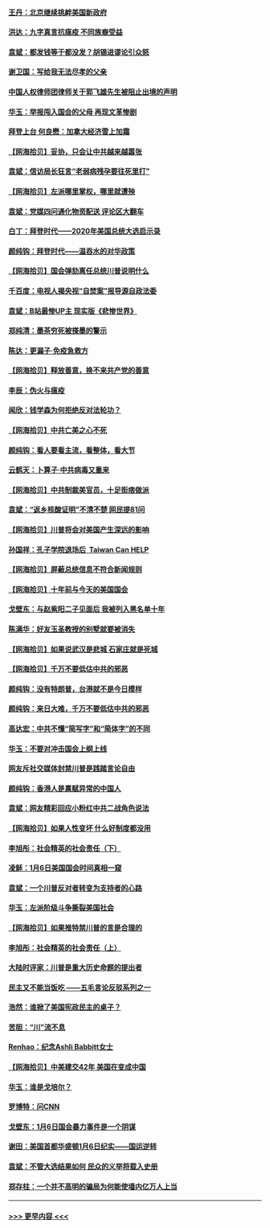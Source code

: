 #### [王丹：北京继续挑衅美国新政府](../pages/nsc993/n12722456.md?t=01311002) 
#### [洪达：九字真言抗瘟疫 不同族裔受益](../pages/nsc993/n12722448.md?t=01311002) 
#### [袁斌：都发钱等于都没发？胡锡进谬论引众怒](../pages/nsc993/n12722393.md?t=01311002) 
#### [谢卫国：写给我无法尽孝的父亲](../pages/nsc993/n12720325.md?t=01311002) 
#### [中国人权律师团律师关于郭飞雄先生被阻止出境的声明](../pages/nsc993/n12720203.md?t=01311002) 
#### [华玉：举报闯入国会的父母 再现文革惨剧](../pages/nsc993/n12719070.md?t=01311002) 
#### [拜登上台 何良懋：加拿大经济雪上加霜](../pages/nsc993/n12718943.md?t=01311002) 
#### [【网海拾贝】妥协，只会让中共越来越嚣张](../pages/nsc993/n12717392.md?t=01311002) 
#### [袁斌：信访局长狂言“老弱病残孕要往死里打”](../pages/nsc993/n12717343.md?t=01311002) 
#### [【网海拾贝】左派哪里掌权，哪里就遭殃](../pages/nsc993/n12715009.md?t=01311002) 
#### [袁斌：党媒四问通化物资配送 评论区大翻车](../pages/nsc993/n12714950.md?t=01311002) 
#### [白丁：拜登时代——2020年美国总统大选启示录](../pages/nsc993/n12714920.md?t=01311002) 
#### [颜纯钩：拜登时代——温吞水的对华政策](../pages/nsc993/n12713245.md?t=01311002) 
#### [【网海拾贝】国会弹劾离任总统川普说明什么](../pages/nsc993/n12712816.md?t=01311002) 
#### [千百度：电视人揭央视“自焚案”报导源自政法委](../pages/nsc993/n12709760.md?t=01311002) 
#### [袁斌：B站最惨UP主 现实版《悲惨世界》](../pages/nsc993/n12709686.md?t=01311002) 
#### [郑纯清：墨茶穷死被搽墨的警示](../pages/nsc993/n12709262.md?t=01311002) 
#### [陈达：更漏子·免疫急救方](../pages/nsc993/n12709244.md?t=01311002) 
#### [【网海拾贝】释放善意，换不来共产党的善意](../pages/nsc993/n12708361.md?t=01311002) 
#### [李辰：伪火与瘟疫](../pages/nsc993/n12707981.md?t=01311002) 
#### [闻欣：钱学森为何拒绝反对法轮功？](../pages/nsc993/n12707407.md?t=01311002) 
#### [【网海拾贝】中共亡美之心不死](../pages/nsc993/n12707621.md?t=01311002) 
#### [颜纯钩：看人要看主流，看整体，看大节](../pages/nsc993/n12707536.md?t=01311002) 
#### [云鹤天：卜算子‧中共病毒又重来](../pages/nsc993/n12707408.md?t=01311002) 
#### [【网海拾贝】中共制裁美官员，十足街痞做派](../pages/nsc993/n12705115.md?t=01311002) 
#### [袁斌：“返乡核酸证明”不清不楚 网民提81问](../pages/nsc993/n12704982.md?t=01311002) 
#### [【网海拾贝】川普将会对美国产生深远的影响](../pages/nsc993/n12703045.md?t=01311002) 
#### [孙国祥：孔子学院退场后  Taiwan Can HELP](../pages/nsc993/n12702430.md?t=01311002) 
#### [【网海拾贝】屏蔽总统信息不符合新闻规则](../pages/nsc993/n12699998.md?t=01311002) 
#### [【网海拾贝】十年前与今天的美国国会](../pages/nsc993/n12696993.md?t=01311002) 
#### [戈壁东：与赵紫阳二子见面后 我被列入黑名单十年](../pages/nsc993/n12696215.md?t=01311002) 
#### [陈满华：好友玉圣教授的别墅就要被消失](../pages/nsc993/n12695411.md?t=01311002) 
#### [【网海拾贝】如果说武汉是悲城 石家庄就是死城](../pages/nsc993/n12694589.md?t=01311002) 
#### [【网海拾贝】千万不要低估中共的邪恶](../pages/nsc993/n12692771.md?t=01311002) 
#### [颜纯钩：没有特朗普，台港就不是今日模样](../pages/nsc993/n12692678.md?t=01311002) 
#### [颜纯钩：来日大难，千万不要低估中共的邪恶](../pages/nsc993/n12692080.md?t=01311002) 
#### [高达宏：中共不懂“简写字”和“简体字”的不同](../pages/nsc993/n12692068.md?t=01311002) 
#### [华玉：不要对冲击国会上纲上线](../pages/nsc993/n12689948.md?t=01311002) 
#### [网友斥社交媒体封禁川普是践踏言论自由](../pages/nsc993/n12687482.md?t=01311002) 
#### [颜纯钩：香港人是禀赋异常的中国人](../pages/nsc993/n12685142.md?t=01311002) 
#### [袁斌：网友精彩回应小粉红中共二战角色说法](../pages/nsc993/n12684994.md?t=01311002) 
#### [【网海拾贝】如果人性变坏 什么好制度都没用](../pages/nsc993/n12683000.md?t=01311002) 
#### [李旭彤：社会精英的社会责任（下）](../pages/nsc993/n12680604.md?t=01311002) 
#### [凌稣：1月6日美国国会时间真相一窥](../pages/nsc993/n12682780.md?t=01311002) 
#### [袁斌：一个川普反对者转变为支持者的心路](../pages/nsc993/n12682700.md?t=01311002) 
#### [华玉：左派阶级斗争撕裂美国社会](../pages/nsc993/n12681226.md?t=01311002) 
#### [【网海拾贝】如果推特禁川普的言是合理的](../pages/nsc993/n12681232.md?t=01311002) 
#### [李旭彤：社会精英的社会责任（上）](../pages/nsc993/n12680501.md?t=01311002) 
#### [大陆时评家：川普是重大历史命题的提出者](../pages/nsc993/n12679904.md?t=01311002) 
#### [民主又不能当饭吃 ——五毛言论反驳系列之一](../pages/nsc993/n12679877.md?t=01311002) 
#### [浩然：谁掀了美国宪政民主的桌子？](../pages/nsc993/n12679850.md?t=01311002) 
#### [苦胆：“川”流不息](../pages/nsc993/n12678388.md?t=01311002) 
#### [Renhao：纪念Ashli Babbitt女士](../pages/nsc993/n12678359.md?t=01311002) 
#### [【网海拾贝】中美建交42年 美国在变成中国](../pages/nsc993/n12678324.md?t=01311002) 
#### [华玉：谁是戈培尔？](../pages/nsc993/n12677515.md?t=01311002) 
#### [罗博特：问CNN](../pages/nsc993/n12677172.md?t=01311002) 
#### [戈壁东：1月6日国会暴力事件是一个阴谋](../pages/nsc993/n12674639.md?t=01311002) 
#### [谢田：美国首都华盛顿1月6日纪实——国运逆转](../pages/nsc993/n12673190.md?t=01311002) 
#### [袁斌：不管大选结果如何 民众的义举将载入史册](../pages/nsc993/n12672787.md?t=01311002) 
#### [郑存柱：一个并不高明的骗局为何能使墙内亿万人上当](../pages/nsc993/n12671449.md?t=01311002) 

----
#### [ >>> 更早内容 <<< ](../indexes/nsc993-earlier.md)
